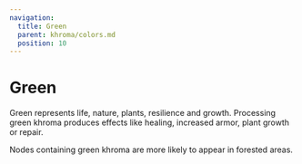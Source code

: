 ```yaml
---
navigation:
  title: Green
  parent: khroma/colors.md
  position: 10
---
```


# Green

<Color id="khroma/green">Green</Color> represents life, nature, plants, resilience and growth. Processing green khroma produces effects like healing, increased armor, plant growth or repair.

Nodes containing green khroma are more likely to appear in forested areas.